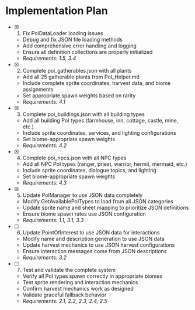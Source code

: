 # Implementation Plan

- [x] 1. Fix PoIDataLoader loading issues






  - Debug and fix JSON file loading methods
  - Add comprehensive error handling and logging
  - Ensure all definition collections are properly initialized
  - _Requirements: 1.5, 3.4_

- [x] 2. Complete poi_gatherables.json with all plants





  - Add all 25 gatherable plants from PoI_Helper.md
  - Include complete sprite coordinates, harvest data, and biome assignments
  - Set appropriate spawn weights based on rarity
  - _Requirements: 4.1_

- [x] 3. Complete poi_buildings.json with all building types





  - Add all building PoI types (farmhouse, inn, cottage, castle, mine, etc.)
  - Include sprite coordinates, services, and lighting configurations
  - Set biome-appropriate spawn weights
  - _Requirements: 4.2_

- [x] 4. Complete poi_npcs.json with all NPC types





  - Add all NPC PoI types (ranger, priest, warrior, hermit, mermaid, etc.)
  - Include sprite coordinates, dialogue topics, and lighting
  - Set biome-appropriate spawn weights
  - _Requirements: 4.3_

- [x] 5. Update PoIManager to use JSON data completely





  - Modify GetAvailablePoITypes to load from all JSON categories
  - Update sprite name and sheet mapping to prioritize JSON definitions
  - Ensure biome spawn rates use JSON configuration
  - _Requirements: 1.1, 3.1, 3.3_

- [ ] 6. Update PointOfInterest to use JSON data for interactions





  - Modify name and description generation to use JSON data
  - Update harvest mechanics to use JSON harvest configurations
  - Ensure interaction messages come from JSON descriptions
  - _Requirements: 3.2_

- [ ] 7. Test and validate the complete system






  - Verify all PoI types spawn correctly in appropriate biomes
  - Test sprite rendering and interaction mechanics
  - Confirm harvest mechanics work as designed
  - Validate graceful fallback behavior
  - _Requirements: 2.1, 2.2, 2.3, 2.4, 2.5_